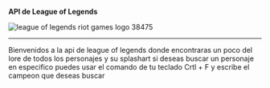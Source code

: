 **API de League of Legends** 

![league of legends riot games logo 38475](https://www.freepnglogos.com/uploads/lol-logo-png/league-of-legends-riot-games-logo-5.PNG)

-------------------------------------------------

Bienvenidos a la api de league of legends donde encontraras un poco del lore de todos los personajes y su splashart si deseas buscar un personaje en especifico puedes usar el comando de tu teclado Crtl + F y escribe el campeon que deseas buscar 